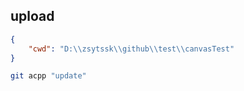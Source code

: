 ## upload

```json
{
    "cwd": "D:\\zsytssk\\github\\test\\canvasTest"
}
```

```bash
git acpp "update"
```
